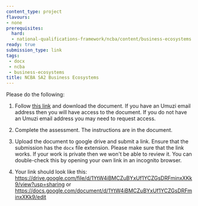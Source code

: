```yaml
---
content_type: project
flavours:
- none
prerequisites:
  hard:
  - national-qualifications-framework/ncba/content/business-ecosystems
ready: true
submission_type: link
tags: 
 - docx
 - ncba
 - business-ecosystems
title: NCBA SA2 Business Ecosystems
---
```


Please do the following:

1. Follow [this link](https://docs.google.com/document/d/1hrm_x8t9gXQDthtwViaOWgcyMdhgN54K/edit?usp=share_link&ouid=106698657596806218419&rtpof=true&sd=true) and download the document. If you have an Umuzi email address then you will have access to the document. If you do not have an Umuzi email address you may need to request access.

2. Complete the assessment. The instructions are in the document. 
   
3. Upload the document to google drive and submit a link. Ensure that the submission has the `docx` file extension. Please make sure that the link works. If your work is private then we won't be able to review it. You can double-check this by opening your own link in an incognito browser.  

4. Your link should look like this:
https://drive.google.com/file/d/1YtW4iBMCZuBYxUf1YCZGsDRFminxXKk9/view?usp=sharing or https://docs.google.com/document/d/1YtW4iBMCZuBYxUf1YCZGsDRFminxXKk9/edit
